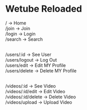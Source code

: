 # Wetube Reloaded </br>

/ -> Home</br>
/join -> Join</br>
/login -> Login</br>
/search -> Search</br></br>

/users/:id -> See User</br>
/users/logout -> Log Out</br>
/users/edit -> Edit MY Profile</br>
/users/delete -> Delete MY Profile</br></br>

/videos/:id -> See Video</br>
/videos/:id/edit -> Edit Video</br>
/videos/:id/delete -> Delete Video</br>
/videos/upload -> Upload Video</br>
